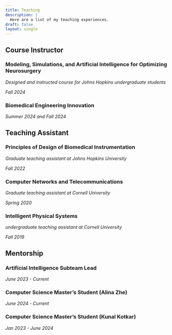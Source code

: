 ```yaml
---
title: Teaching
description: |
  Here are a list of my teaching experiences. 
draft: false
layout: single
---
```


## Course Instructor

### Modeling, Simulations, and Artificial Intelligence for Optimizing Neurosurgery
*Designed and instructed course for Johns Hopkins undergraduate students*

*Fall 2024*

### Biomedical Engineering Innovation 

*Summer 2024 and Fall 2024*

## Teaching Assistant

### Principles of Design of Biomedical Instrumentation
*Graduate teaching assistant at Johns Hopkins University*

*Fall 2022*

### Computer Networks and Telecommunications
*Graduate teaching assistant at Cornell University*

*Spring 2020*

### Intelligent Physical Systems
*undergraduate teaching assistant at Cornell University*

*Fall 2019*

## Mentorship

### Artificial Intelligence Subteam Lead 
*June 2023 - Current*

### Computer Science Master’s Student (Alina Zhe)
*June 2024 - Current*

### Computer Science Master’s Student (Kunal Kotkar)
*Jan 2023 - June 2024*
